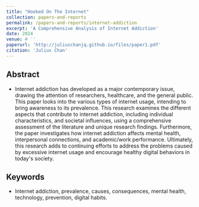 ```yaml
---
title: "Hooked On The Internet"
collection: papers-and-reports
permalink: /papers-and-reports/internet-addiction
excerpt: 'A Comprehensive Analysis of Internet Addiction'
date: 2024
venue: # ''
paperurl: 'http://juliuschanjq.github.io/files/paper1.pdf'
citation: 'Julius Chan'
---
```


## Abstract 
- Internet addiction has developed 
as a major contemporary issue, drawing the 
attention of researchers, healthcare, and the 
general public. This paper looks into the various 
types of internet usage, intending to bring 
awareness to its prevalence. This 
research examines the different aspects that 
contribute to internet addiction, including 
individual characteristics, and societal 
influences, using a comprehensive assessment 
of the literature and unique research findings. 
Furthermore, the paper investigates how internet 
addiction affects mental health, interpersonal 
connections, and academic/work performance. 
Ultimately, this research adds to continuing 
efforts to address the problems caused by 
excessive internet usage and encourage healthy 
digital behaviors in today's society.

## Keywords 
- Internet addiction, prevalence, 
causes, consequences, mental health, technology, 
prevention, digital habits.

